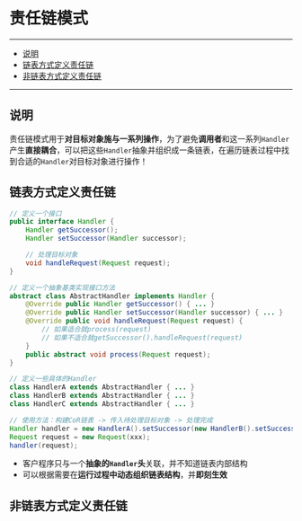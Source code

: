 # 责任链模式

---

- [说明](#说明)
- [链表方式定义责任链](#链表方式定义责任链)
- [非链表方式定义责任链](#非链表方式定义责任链)

---

## 说明

责任链模式用于**对目标对象施与一系列操作**，为了避免**调用者**和这一系列`Handler`产生**直接耦合**，可以把这些`Handler`抽象并组织成一条链表，在遍历链表过程中找到合适的`Handler`对目标对象进行操作！

## 链表方式定义责任链

```Java
// 定义一个接口
public interface Handler {
	Handler getSuccessor();
	Handler setSuccessor(Handler successor);

	// 处理目标对象 
	void handleRequest(Request request);
}
```

```Java
// 定义一个抽象基类实现接口方法
abstract class AbstractHandler implements Handler {
	@Override public Handler getSuccessor() { ... }
	@Override public Handler setSuccessor(Handler successor) { ... }
	@Override public void handleRequest(Request request) { 
		// 如果适合就process(request)
		// 如果不适合就getSuccessor().handleRequest(request)
	}
	public abstract void process(Request request);
}
```

```Java
// 定义一些具体的Handler
class HandlerA extends AbstractHandler { ... }
class HandlerB extends AbstractHandler { ... }
class HandlerC extends AbstractHandler { ... }
```

```Java
// 使用方法：构建CoR链表 -> 传入待处理目标对象 -> 处理完成
Handler handler = new HandlerA().setSuccessor(new HandlerB().setSuccessor(new HandlerC().setSuccessor(null)));
Request request = new Request(xxx);
handler(request);
```

* 客户程序只与一个**抽象的`Handler`头**关联，并不知道链表内部结构
* 可以根据需要在**运行过程中动态组织链表结构**，并**即刻生效**

## 非链表方式定义责任链